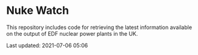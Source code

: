 # Nuke Watch

This repository includes code for retrieving the latest information available on the output of EDF nuclear power plants in the UK.

Last updated: 2021-07-06 05:06